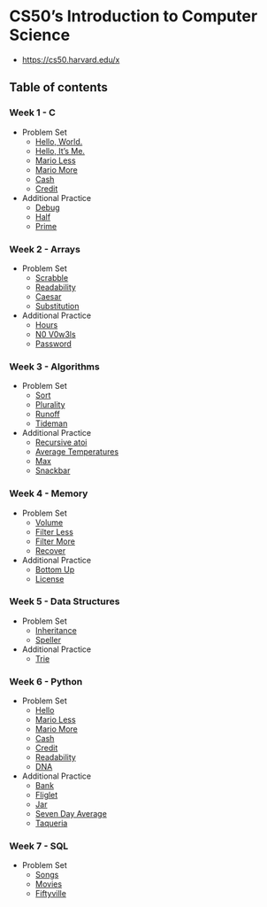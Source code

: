 # CS50’s Introduction to Computer Science

- <https://cs50.harvard.edu/x>

## Table of contents

### Week 1 - C

- Problem Set
  - [Hello, World.](Week%2001/world/hello.c)
  - [Hello, It’s Me.](Week%2001/me/hello.c)
  - [Mario Less](Week%2001/mario/less/mario.c)
  - [Mario More](Week%2001/mario/more/mario.c)
  - [Cash](Week%2001/cash/cash.c)
  - [Credit](Week%2001/credit/credit.c)
- Additional Practice
  - [Debug](Week%2001/debug/debug.c)
  - [Half](Week%2001/half/half.c)
  - [Prime](Week%2001/prime/prime.c)

### Week 2 - Arrays

- Problem Set
  - [Scrabble](Week%2002/scrabble/scrabble.c)
  - [Readability](Week%2002/readability/readability.c)
  - [Caesar](Week%2002/caesar/caesar.c)
  - [Substitution](Week%2002/substitution/substitution.c)
- Additional Practice
  - [Hours](Week%2002/hours/hours.c)
  - [N0 V0w3ls](Week%2002/no-vowels/no-vowels.c)
  - [Password](Week%2002/password/password.c)

### Week 3 - Algorithms

- Problem Set
  - [Sort](Week%2003/sort/answers.txt)
  - [Plurality](Week%2003/plurality/plurality.c)
  - [Runoff](Week%2003/runoff/runoff.c)
  - [Tideman](Week%2003/tideman/tideman.c)
- Additional Practice
  - [Recursive atoi](Week%2003/atoi/atoi.c)
  - [Average Temperatures](Week%2003/temps/temps.c)
  - [Max](Week%2003/max/max.c)
  - [Snackbar](Week%2003/snackbar/snackbar.c)

### Week 4 - Memory

- Problem Set
  - [Volume](Week%2004/volume/volume.c)
  - [Filter Less](Week%2004/filter/less/helpers.c)
  - [Filter More](Week%2004/filter/more/helpers.c)
  - [Recover](Week%2004/recover/recover.c)
- Additional Practice
  - [Bottom Up](Week%2004/bottomup/bottomup.c)
  - [License](Week%2004/license/license.c)

### Week 5 - Data Structures

- Problem Set
  - [Inheritance](Week%2005/inheritance/inheritance.c)
  - [Speller](Week%2005/speller/dictionary.c)
- Additional Practice
  - [Trie](Week%2005/trie/trie.c)

### Week 6 - Python

- Problem Set
  - [Hello](Week%2006/hello/hello.py)
  - [Mario Less](Week%2006/mario/less/mario.py)
  - [Mario More](Week%2006/mario/more/mario.py)
  - [Cash](Week%2006/cash/cash.py)
  - [Credit](Week%2006/credit/credit.py)
  - [Readability](Week%2006/readability/readability.py)
  - [DNA](Week%2006/dna/dna.py)
- Additional Practice
  - [Bank](Week%2006/bank/bank.py)
  - [Fliglet](Week%2006/figlet/figlet.py)
  - [Jar](Week%2006/jar/jar.py)
  - [Seven Day Average](Week%2006/seven-day-average/seven-day-average.py)
  - [Taqueria](Week%2006/taqueria/taqueria.py)

### Week 7 - SQL

- Problem Set
  - [Songs](Week%2007/songs/)
  - [Movies](Week%2007/movies/)
  - [Fiftyville](Week%2007/fiftyville/log.sql)
